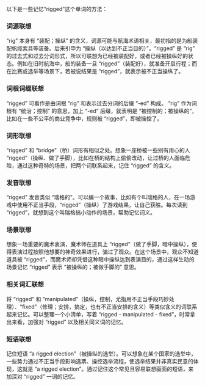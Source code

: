 以下是一些记忆“rigged”这个单词的方法：

### 词源联想
“rig” 本身有 “装配；操纵” 的含义，词源可能与航海术语相关，最初指的是为船装配帆缆索具等装备。后来引申为 “操纵（以达到不正当目的）”。“rigged” 是 “rig” 的过去式和过去分词形式，所以可联想为已经被装配好，或者已经被操纵好的状态。例如在旧时航海中，船的装备一旦 “rigged”（装配好），就准备开启行程；而在比赛或选举等场景下，若被说结果是 “rigged”，就表示被不正当操纵了。 

### 词根词缀联想 
“rigged” 可看作是由词根 “rig” 和表示过去分词的后缀 “-ed” 构成。 “rig” 作为词根有 “统治；控制” 的意思，加上 “-ed” 后缀，就表明是 “被控制的；被操纵的”，比如在一些不公平的商业竞争中，规则被 “rigged”，即被操控了。 

### 词形联想
“rigged” 和 “bridge”（桥）词形有相似之处。想象一座桥被一些别有用心的人 “rigged”（操纵、做了手脚），比如在桥的结构上偷偷改动，让过桥的人面临危险，通过这种奇特的场景，把两个词联系起来，记住 “rigged” 的含义。 

### 发音联想 
“rigged” 发音类似 “瑞格的”。可以编一个故事，比如有个叫瑞格的人，在一场游戏中使用不正当手段，“rigged”（操纵）了游戏结果，让自己获胜。每次读到 “rigged”，就想到这个叫瑞格搞小动作的场景，帮助记忆词义。 

### 场景联想 
想象一场重要的魔术表演，魔术师在道具上 “rigged”（做了手脚，暗中操纵），使得表演过程按照他想要的神奇效果进行，骗过了观众。在这个场景中，观众不知道道具被 “rigged”，而魔术师却凭借这种暗中操纵达到表演目的，通过这样生动的场景记忆 “rigged” 表示 “被操纵的；被做手脚的” 意思。 

### 相关词汇联想 
将 “rigged” 和 “manipulated”（操纵，控制，尤指用不正当手段巧妙处理）、“fixed”（修理；安排，搞定，也有不正当安排的含义）等类似含义的词联系起来记忆。可以整理一个小清单，写着 “rigged - manipulated - fixed”，时常拿出来看，加强对 “rigged” 以及相关同义词的记忆。 

### 短语联想 
记住短语 “a rigged election”（被操纵的选举）。可以想象在某个国家的选举中，一些势力通过不正当手段影响选票、操控选举流程，使选举结果并非真实民意的体现，这就是 “a rigged election”。通过记住这个常见且容易联想画面的短语，来加深对 “rigged” 一词的记忆。 